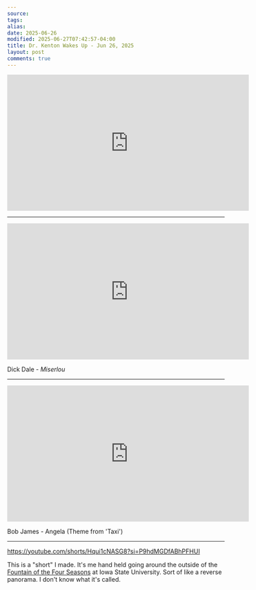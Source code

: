 ```yaml
---
source:
tags:
alias:
date: 2025-06-26
modified: 2025-06-27T07:42:57-04:00
title: Dr. Kenton Wakes Up - Jun 26, 2025
layout: post
comments: true
---
```


  

<iframe width="560" height="315" src="https://www.youtube.com/embed/PBwK0a9LIeM" title="YouTube video player" frameborder="0" allow="accelerometer; autoplay; clipboard-write; encrypted-media; gyroscope; picture-in-picture; web-share" allowfullscreen></iframe>

---

<iframe width="560" height="315" src="https://www.youtube.com/embed/mKpsuGMeqHI?si=HJhqhqNDMSId6scn" title="YouTube video player" frameborder="0" allow="accelerometer; autoplay; clipboard-write; encrypted-media; gyroscope; picture-in-picture; web-share" referrerpolicy="strict-origin-when-cross-origin" allowfullscreen></iframe>

Dick Dale - *Miserlou*

---

<iframe width="560" height="315" src="https://www.youtube.com/embed/7lDuFxKWdGw?si=74l2wNRoeLX-T0F5" title="YouTube video player" frameborder="0" allow="accelerometer; autoplay; clipboard-write; encrypted-media; gyroscope; picture-in-picture; web-share" referrerpolicy="strict-origin-when-cross-origin" allowfullscreen></iframe>

Bob James - Angela (Theme from 'Taxi')

---

https://youtube.com/shorts/Hqui1cNASG8?si=P9hdMGDfABhPFHUI

This is a "short" I made. It's me hand held going around the outside of the [Fountain of the Four Seasons](https://www.museums.iastate.edu/visit/art-on-campus-collection/fountain) at Iowa State University. Sort of like a reverse panorama. I don't know what it's called.